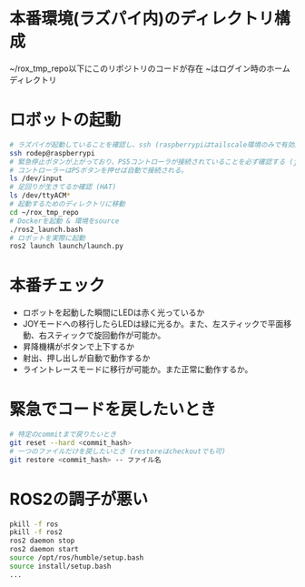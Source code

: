# 本番環境(ラズパイ内)のディレクトリ構成

~/rox_tmp_repo以下にこのリポジトリのコードが存在
~はログイン時のホームディレクトリ

# ロボットの起動

```bash
# ラズパイが起動していることを確認し、ssh (raspberrypiはtailscale環境のみで有効。適切なipアドレスに置き換える)ユーザ名はrodep
ssh rodep@raspberrypi
# 緊急停止ボタンが上がっており、PS5コントローラが接続されていることを必ず確認する (js0, js1等が存在するか見る)
# コントローラーはPSボタンを押せば自動で接続される。
ls /dev/input
# 足回りが生きてるか確認 (HAT)
ls /dev/ttyACM*
# 起動するためのディレクトリに移動
cd ~/rox_tmp_repo
# Dockerを起動 & 環境をsource
./ros2_launch.bash
# ロボットを実際に起動
ros2 launch launch/launch.py
```

# 本番チェック


- ロボットを起動した瞬間にLEDは赤く光っているか
- JOYモードへの移行したらLEDは緑に光るか。また、左スティックで平面移動、右スティックで旋回動作が可能か。
- 昇降機構がボタンで上下するか
- 射出、押し出しが自動で動作するか
- ライントレースモードに移行が可能か。また正常に動作するか。


# 緊急でコードを戻したいとき

```bash
# 特定のcommitまで戻りたいとき
git reset --hard <commit_hash>
# 一つのファイルだけを戻したいとき (restoreはcheckoutでも可)
git restore <commit_hash> -- ファイル名
```

# ROS2の調子が悪い

```bash
pkill -f ros
pkill -f ros2
ros2 daemon stop
ros2 daemon start
source /opt/ros/humble/setup.bash
source install/setup.bash
...
```


